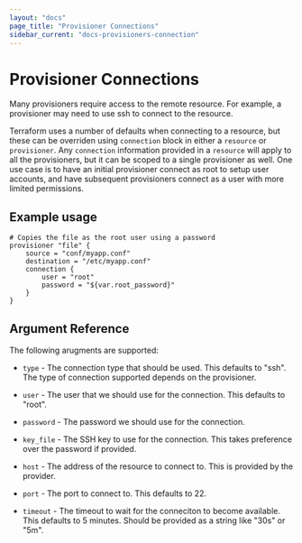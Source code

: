 ```yaml
---
layout: "docs"
page_title: "Provisioner Connections"
sidebar_current: "docs-provisioners-connection"
---
```


# Provisioner Connections

Many provisioners require access to the remote resource. For example,
a provisioner may need to use ssh to connect to the resource.

Terraform uses a number of defaults when connecting to a resource, but these
can be overriden using `connection` block in either a `resource` or `provisioner`.
Any `connection` information provided in a `resource` will apply to all the
provisioners, but it can be scoped to a single provisioner as well. One use case
is to have an initial provisioner connect as root to setup user accounts, and have
subsequent provisioners connect as a user with more limited permissions.

## Example usage

```
# Copies the file as the root user using a password
provisioner "file" {
    source = "conf/myapp.conf"
    destination = "/etc/myapp.conf"
    connection {
        user = "root"
        password = "${var.root_password}"
    }
}
```

## Argument Reference

The following arugments are supported:

* `type` - The connection type that should be used. This defaults to "ssh". The type
  of connection supported depends on the provisioner.

* `user` - The user that we should use for the connection. This defaults to "root".

* `password` - The password we should use for the connection.

* `key_file` - The SSH key to use for the connection. This takes preference over the
   password if provided.

* `host` - The address of the resource to connect to. This is provided by the provider.

* `port` - The port to connect to. This defaults to 22.

* `timeout` - The timeout to wait for the conneciton to become available. This defaults
   to 5 minutes. Should be provided as a string like "30s" or "5m".

